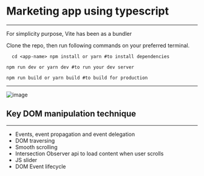 # Marketing app using typescript
***
For simplicity purpose, Vite has been as a bundler

Clone the repo, then run following commands on your preferred terminal.

`  
cd <app-name>
npm install or yarn #to install dependencies
`  

`npm run dev or yarn dev #to run your dev server`  

`npm run build or yarn build #to build for production`  

***

![image](https://user-images.githubusercontent.com/42729832/212642230-f42fcf6e-38e0-4333-aecc-a9165d17ad91.png)


## Key DOM manipulation technique
***
- Events, event propagation and event delegation
- DOM traversing
- Smooth scrolling
- Intersection Observer api to load content when user scrolls 
- JS slider 
- DOM Event lifecycle